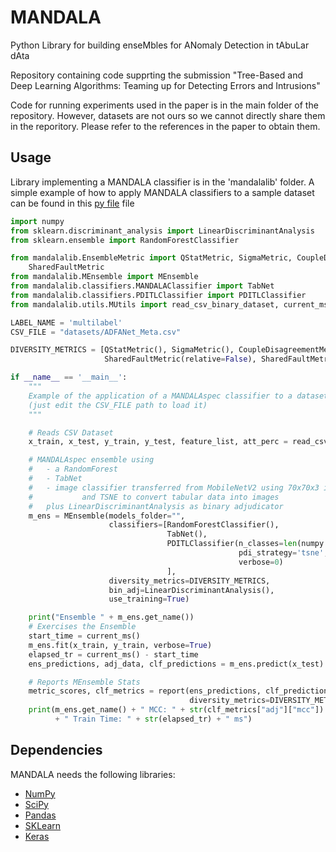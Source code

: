 # MANDALA

Python Library for building enseMbles for ANomaly Detection in tAbuLar dAta

Repository containing code supprting the submission "Tree-Based and Deep Learning Algorithms: Teaming up for Detecting Errors and Intrusions"

Code for running experiments used in the paper is in the main folder of the repository. However, datasets are not ours so we cannot directly share them in the reporitory. Please refer to the references in the paper to obtain them.

## Usage

Library implementing a MANDALA classifier is in the 'mandalalib' folder.
A simple example of how to apply MANDALA classifiers to a sample dataset can be found in this [py file](debug/example_mandalaspec.py) file

```python
import numpy
from sklearn.discriminant_analysis import LinearDiscriminantAnalysis
from sklearn.ensemble import RandomForestClassifier

from mandalalib.EnsembleMetric import QStatMetric, SigmaMetric, CoupleDisagreementMetric, DisagreementMetric, \
    SharedFaultMetric
from mandalalib.MEnsemble import MEnsemble
from mandalalib.classifiers.MANDALAClassifier import TabNet
from mandalalib.classifiers.PDITLClassifier import PDITLClassifier
from mandalalib.utils.MUtils import read_csv_binary_dataset, current_ms, report

LABEL_NAME = 'multilabel'
CSV_FILE = "datasets/ADFANet_Meta.csv"

DIVERSITY_METRICS = [QStatMetric(), SigmaMetric(), CoupleDisagreementMetric(), DisagreementMetric(),
                     SharedFaultMetric(relative=False), SharedFaultMetric(relative=True)]

if __name__ == '__main__':
    """
    Example of the application of a MANDALAspec classifier to a dataset 
    (just edit the CSV_FILE path to load it)
    """

    # Reads CSV Dataset
    x_train, x_test, y_train, y_test, feature_list, att_perc = read_csv_binary_dataset(CSV_FILE, limit=10000)

    # MANDALAspec ensemble using
    #   - a RandomForest
    #   - TabNet
    #   - image classifier transferred from MobileNetV2 using 70x70x3 image
    #           and TSNE to convert tabular data into images
    #   plus LinearDiscriminantAnalysis as binary adjudicator
    m_ens = MEnsemble(models_folder="",
                      classifiers=[RandomForestClassifier(),
                                   TabNet(),
                                   PDITLClassifier(n_classes=len(numpy.unique(y_train)), img_size=70,
                                                   pdi_strategy='tsne', epochs=50, bsize=1024, val_split=0.3,
                                                   verbose=0)
                                   ],
                      diversity_metrics=DIVERSITY_METRICS,
                      bin_adj=LinearDiscriminantAnalysis(),
                      use_training=True)

    print("Ensemble " + m_ens.get_name())
    # Exercises the Ensemble
    start_time = current_ms()
    m_ens.fit(x_train, y_train, verbose=True)
    elapsed_tr = current_ms() - start_time
    ens_predictions, adj_data, clf_predictions = m_ens.predict(x_test)

    # Reports MEnsemble Stats
    metric_scores, clf_metrics = report(ens_predictions, clf_predictions, y_test,
                                        diversity_metrics=DIVERSITY_METRICS, verbose=False)
    print(m_ens.get_name() + " MCC: " + str(clf_metrics["adj"]["mcc"])
          + " Train Time: " + str(elapsed_tr) + " ms")
```

## Dependencies

MANDALA needs the following libraries:
- <a href="https://numpy.org/">NumPy</a>
- <a href="https://scipy.org/">SciPy</a>
- <a href="https://pandas.pydata.org/">Pandas</a>
- <a href="https://scikit-learn.org/stable/">SKLearn</a>
- <a href="https://keras.io/about/">Keras</a>
